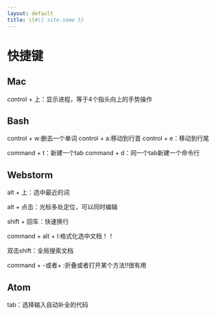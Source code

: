```yaml
---
layout: default
title: \{#\{ site.name }}
---
```

# 快捷键

## Mac
control + 上：显示进程，等于4个指头向上的手势操作

## Bash
control + w:删去一个单词
control + a:移动到行首
control + e：移动到行尾

command + t：新建一个tab
command + d：同一个tab新建一个命令行

## Webstorm
alt + 上：选中最近的词

alt + 点击：光标多处定位，可以同时编辑

shift + 回车：快速换行

command + alt + l:格式化选中文档！！

双击shift：全局搜索文档

command + -或者+ :折叠或者打开某个方法!!很有用

## Atom
tab：选择输入自动补全的代码
